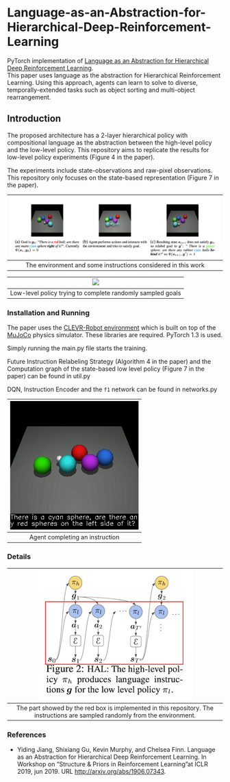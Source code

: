 # Language-as-an-Abstraction-for-Hierarchical-Deep-Reinforcement-Learning
PyTorch implementation of [Language as an Abstraction for Hierarchical Deep Reinforcement Learning](https://arxiv.org/pdf/1906.07343.pdf).   
This paper uses language as the abstraction for Hierarchical Reinforcement Learning. Using this approach, agents can learn to
solve to diverse, temporally-extended tasks such as object sorting and multi-object rearrangement.

## Introduction
The proposed architecture has a 2-layer hierarchical policy with compositional language as the abstraction between the 
high-level policy and the low-level policy. This repository aims to replicate the results for low-level policy experiments (Figure 4 in the paper).   
   
The experiments include state-observations and raw-pixel observations. This repository only focuses on the state-based representation (Figure 7 in the paper).

|![](imgs/hir.png)|
|:---:|
|The environment and some instructions considered in this work| 

| ![](imgs/low-level-rollout.gif) |
|:---:|
| Low-level policy trying to complete randomly sampled goals  |

### Installation and Running
The paper uses the [CLEVR-Robot environment](https://github.com/google-research/clevr_robot_env) which is built on top of the [MuJoCo](http://www.mujoco.org/) physics simulator. 
These libraries are required. PyTorch 1.3 is used.   
   
Simply running the main.py file starts the training.
   
Future Instruction Relabeling Strategy (Algorithm 4 in the paper) and the Computation graph of the state-based low level policy (Figure 7 in the paper) can be found in util.py 
   
DQN, Instruction Encoder and the ```f1``` network can be found in networks.py

|![](imgs/slow_goal.gif) |
|:---:|
|Agent completing an instruction |

### Details 
|![hal](imgs/hal.png)|
|:---:|
|The part showed by the red box is implemented in this repository. The instructions are sampled randomly from the environment.| 

### References
- Yiding Jiang, Shixiang Gu, Kevin Murphy, and Chelsea Finn. Language as an Abstraction
for Hierarchical Deep Reinforcement Learning. In Workshop on “Structure & Priors in
Reinforcement Learning”at ICLR 2019, jun 2019. URL http://arxiv.org/abs/1906.07343.

